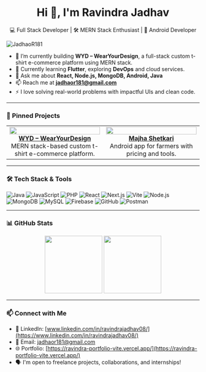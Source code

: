 
<h1 align="center">Hi 👋, I'm Ravindra Jadhav</h1>
<p align="center">
  💻 Full Stack Developer | 🛠 MERN Stack Enthusiast | 📱 Android Developer  
</p>

<p align="left">
  <img src="https://komarev.com/ghpvc/?username=JadhaoR181&label=Profile%20views&color=0e75b6&style=flat" alt="JadhaoR181" />
</p>

- 🔭 I’m currently building **WYD – WearYourDesign**, a full-stack custom t-shirt e-commerce platform using MERN stack.
- 🌱 Currently learning **Flutter**, exploring **DevOps** and cloud services.
- 💬 Ask me about **React, Node.js, MongoDB, Android, Java**
- 📫 Reach me at **jadhaor181@gmail.com**
- ⚡ I love solving real-world problems with impactful UIs and clean code.

---

### 📌 Pinned Projects

<table>
  <tr>
    <td align="center" width="50%">
      <a href="https://github.com/JadhaoR181/WYD-WearYourDesignMain">
        <img src="https://github.com/JadhaoR181/WYD-WearYourDesignMain/raw/main/public/preview.png" width="100%" />
        <br />
        <strong>WYD – WearYourDesign</strong>
      </a>
      <br />MERN stack-based custom t-shirt e-commerce platform.
    </td>
    <td align="center" width="50%">
      <a href="https://github.com/JadhaoR181/Majha-Shetkari">
        <img src="https://github.com/JadhaoR181/Majha-Shetkari/raw/main/assets/screenshots/app-splash.png" width="100%" />
        <br />
        <strong>Majha Shetkari</strong>
      </a>
      <br />Android app for farmers with pricing and tools.
    </td>
<!--     <td align="center" width="33%">
      <a href="https://github.com/JadhaoR181/Ecomm-Admin-Panel">
        <img src="https://github.com/JadhaoR181/Ecomm-Admin-Panel/raw/main/public/admin-preview.png" width="100%" />
        <br />
        <strong>Admin Panel</strong>
      </a>
      <br />React + Node.js Admin Dashboard with CRUD and charts.
    </td> -->
  </tr>
</table>

---

### 🛠️ Tech Stack & Tools

![Java](https://img.shields.io/badge/Java-ED8B00?style=for-the-badge&logo=java&logoColor=white)
![JavaScript](https://img.shields.io/badge/JavaScript-F7DF1E?style=for-the-badge&logo=javascript&logoColor=black)
![PHP](https://img.shields.io/badge/PHP-777BB4?style=for-the-badge&logo=php&logoColor=white)
![React](https://img.shields.io/badge/React-20232A?style=for-the-badge&logo=react&logoColor=61DAFB)
![Next.js](https://img.shields.io/badge/Next.js-000000?style=for-the-badge&logo=nextdotjs&logoColor=white)
![Vite](https://img.shields.io/badge/Vite-646CFF?style=for-the-badge&logo=vite&logoColor=white)
![Node.js](https://img.shields.io/badge/Node.js-339933?style=for-the-badge&logo=nodedotjs&logoColor=white)
![MongoDB](https://img.shields.io/badge/MongoDB-4EA94B?style=for-the-badge&logo=mongodb&logoColor=white)
![MySQL](https://img.shields.io/badge/MySQL-00758F?style=for-the-badge&logo=mysql&logoColor=white)
![Firebase](https://img.shields.io/badge/Firebase-ffca28?style=for-the-badge&logo=firebase&logoColor=black)
![GitHub](https://img.shields.io/badge/GitHub-100000?style=for-the-badge&logo=github&logoColor=white)
![Postman](https://img.shields.io/badge/Postman-FF6C37?style=for-the-badge&logo=postman&logoColor=white)

---

### 📊 GitHub Stats

<p align="center">
  <img src="https://github-readme-stats.vercel.app/api?username=JadhaoR181&show_icons=true&theme=github_dark" height="150" />
  <img src="https://github-readme-stats.vercel.app/api/top-langs?username=JadhaoR181&layout=compact&theme=dark" height="150" />
</p>

---

### 📫 Connect with Me

- 💼 LinkedIn: [www.linkedin.com/in/ravindrajadhav08/](https://www.linkedin.com/in/ravindrajadhav08/)
- 📧 Email: [jadhaor181@gmail.com](mailto:jadhaor181@gmail.com)
- 🌐 Portfolio: [https://ravindra-portfolio-vite.vercel.app/](https://ravindra-portfolio-vite.vercel.app/)
- 🗣️ I'm open to freelance projects, collaborations, and internships!
